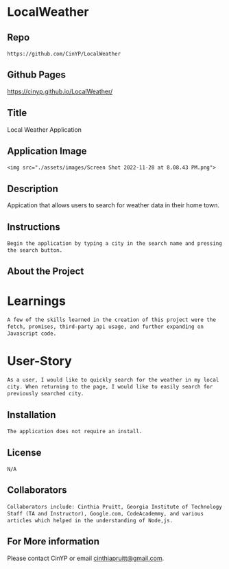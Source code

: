 # LocalWeather

  ## Repo

    https://github.com/CinYP/LocalWeather

  ## Github Pages
  https://cinyp.github.io/LocalWeather/

  ## Title 

 Local Weather Application 

 ## Application Image 

    <img src="./assets/images/Screen Shot 2022-11-28 at 8.08.43 PM.png">

  ## Description

  Appication that allows users to search for weather data in their home town. 

  ## Instructions 

    Begin the application by typing a city in the search name and pressing the search button. 

  ## About the Project 

  # Learnings 

    A few of the skills learned in the creation of this project were the fetch, promises, third-party api usage, and further expanding on Javascript code. 

  # User-Story

    As a user, I would like to quickly search for the weather in my local city. When returning to the page, I would like to easily search for previously searched city.


  ## Installation

    The application does not require an install.

  ## License

    N/A

  ## Collaborators
    Collaborators include: Cinthia Pruitt, Georgia Institute of Technology Staff (TA and Instructor), Google.com, CodeAcademmy, and various articles which helped in the understanding of Node,js.

  ## For More information 
  Please contact CinYP or email cinthiapruitt@gmail.com.

  